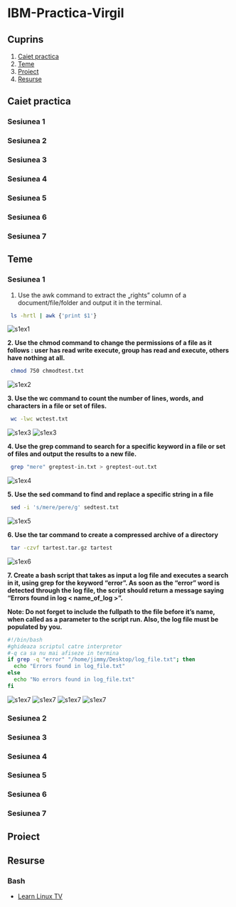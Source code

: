 # IBM-Practica-Virgil

## Cuprins

 1. [Caiet practica](#caiet-practica)
 2. [Teme](#teme)
 3. [Proiect](#proiect)
 4. [Resurse](#resurse)


## Caiet practica
### Sesiunea 1
 
### Sesiunea 2

### Sesiunea 3

### Sesiunea 4

### Sesiunea 5

### Sesiunea 6

### Sesiunea 7


## Teme
### Sesiunea 1
 1. Use the awk command to extract the „rights” column of a document/file/folder and output it in the terminal.

 ```bash
  ls -hrtl | awk {'print $1'}
 ```
 
 ![s1ex1](ss/s1ex1.png)

  **2. Use the chmod command to change the permissions of a file as it follows : user has read write execute, group has read and execute, others have nothing at all.**

 ```bash
  chmod 750 chmodtest.txt
 ```

 ![s1ex2](ss/s1ex2.png)

  **3. Use the wc command to count the number of lines, words, and characters in a file or set of files.**

 ```bash
  wc -lwc wctest.txt
 ```
 ![s1ex3](ss/s1ex3.png)
 ![s1ex3](ss/s1ex3_2.png)

  **4. Use the grep command to search for a specific keyword in a file or set of files and output the results to a new file.**
 ```bash
  grep "mere" greptest-in.txt > greptest-out.txt
 ```
 ![s1ex4](ss/s1ex4.png)

  **5. Use the sed command to find and replace a specific string in a file**
 ```bash
  sed -i 's/mere/pere/g' sedtest.txt
 ```
 ![s1ex5](ss/s1ex5.png)

  **6. Use the tar command to create a compressed archive of a directory**
 ```bash
  tar -czvf tartest.tar.gz tartest
 ```
 ![s1ex6](ss/s1ex6.png)

  **7. Create a bash script that takes as input a log file and executes a search in it, using grep for the keyword “error”. As soon as the “error” word is detected through the log file, the script should return a message saying “Errors found in log < name_of_log >”.**

  **Note: Do not forget to include the fullpath to the file before it’s name, when called as a parameter to the script run. Also, the log file must be populated by you.**
```bash
#!/bin/bash
#ghideaza scriptul catre interpretor
#-q ca sa nu mai afiseze in termina
if grep -q "error" "/home/jimmy/Desktop/log_file.txt"; then
  echo "Errors found in log_file.txt"
else
  echo "No errors found in log_file.txt"
fi
 ```
  ![s1ex7](ss/s1ex7.png)
  ![s1ex7](ss/s1ex7_2.png)
  ![s1ex7](ss/s1ex7_3.png)
  ![s1ex7](ss/s1ex7_4.png)
  
### Sesiunea 2

### Sesiunea 3

### Sesiunea 4

### Sesiunea 5

### Sesiunea 6

### Sesiunea 7

## Proiect

## Resurse

### Bash
- [Learn Linux TV](https://www.youtube.com/watch?v=YrE1Qg-Aw0Q&list=PLT98CRl2KxKGj-VKtApD8-zCqSaN2mD4w&index=5&ab_channel=LearnLinuxTV)